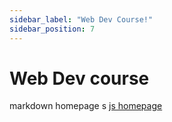 ```yaml
---
sidebar_label: "Web Dev Course!"
sidebar_position: 7
---
```


# Web Dev course

markdown homepage
s
[js homepage](/webdev-course)
